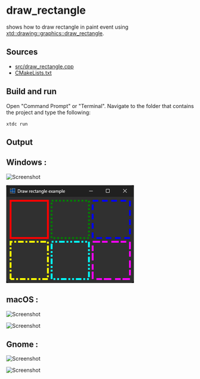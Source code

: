 # draw_rectangle

shows how to draw rectangle in paint event using [xtd::drawing::graphics::draw_rectangle](https://gammasoft71.github.io/xtd/reference_guides/latest/classxtd_1_1drawing_1_1graphics.html#a25edc7b5e0d49ab6398459e9291e340f).

## Sources

* [src/draw_rectangle.cpp](src/draw_rectangle.cpp)
* [CMakeLists.txt](CMakeLists.txt)

## Build and run

Open "Command Prompt" or "Terminal". Navigate to the folder that contains the project and type the following:

```shell
xtdc run
```

## Output

## Windows :

![Screenshot](../../../../docs/pictures/examples/draw_rectangle_w.png)

![Screenshot](../../../../docs/pictures/examples/draw_rectangle_wd.png)

## macOS :

![Screenshot](../../../../docs/pictures/examples/draw_rectangle_m.png)

![Screenshot](../../../../docs/pictures/examples/draw_rectangle_md.png)

## Gnome :

![Screenshot](../../../../docs/pictures/examples/draw_rectangle_g.png)

![Screenshot](../../../../docs/pictures/examples/draw_rectangle_gd.png)
